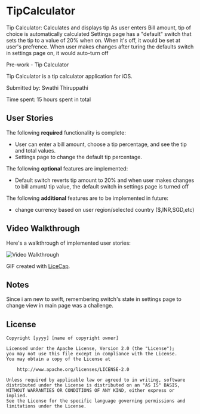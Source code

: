 # TipCalculator
Tip Calculator: Calculates and displays tip
As user enters Bill amount, tip of choice is automatically calculated
Settings page has a "default" switch that sets the tip to a value of 20% when on. When it's off, it would be set at user's prefrence.
When user makes changes after turing the defaults switch in settings page on, it would auto-turn off 


 Pre-work - Tip Calculator

Tip Calculator is a tip calculator application for iOS.

Submitted by: Swathi Thiruppathi

Time spent: 15 hours spent in total

## User Stories

The following **required** functionality is complete:

- User can enter a bill amount, choose a tip percentage, and see the tip and total values.
- Settings page to change the default tip percentage.

The following **optional** features are implemented:
 - Default switch reverts tip amount to 20% and when user makes changes to bill amunt/ tip value, the default switch in settings page is turned off

The following **additional** features are to be implemented in future:

- change currency based on user region/selected country ($,INR,SGD,etc)

## Video Walkthrough 

Here's a walkthrough of implemented user stories:

<img src='http://i.imgur.com/link/to/your/gif/file.gif' title='Video Walkthrough' width='' alt='Video Walkthrough' />

GIF created with [LiceCap](http://www.cockos.com/licecap/).

## Notes

Since i am new to swift, remembering switch's state in settings page to change view in main page was a challenge.

## License

    Copyright [yyyy] [name of copyright owner]

    Licensed under the Apache License, Version 2.0 (the "License");
    you may not use this file except in compliance with the License.
    You may obtain a copy of the License at

        http://www.apache.org/licenses/LICENSE-2.0

    Unless required by applicable law or agreed to in writing, software
    distributed under the License is distributed on an "AS IS" BASIS,
    WITHOUT WARRANTIES OR CONDITIONS OF ANY KIND, either express or implied.
    See the License for the specific language governing permissions and
    limitations under the License.
